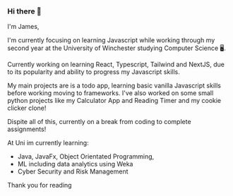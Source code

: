 ### Hi there 👋

I'm James,

I'm currently focusing on learning Javascript while working through my second year at the University of Winchester studying Computer Science 🖥️.

Currently working on learning React, Typescript, Tailwind and NextJS, due to its popularity and ability to progress my Javascript skills.

My main projects are is a todo app, learning basic vanilla Javascript skills before working moving to frameworks. I've also worked on some small python projects like my Calculator App and Reading Timer and my cookie clicker clone!

Dispite all of this, currently on a break from coding to complete assignments!

At Uni im currently learning:
  - Java, JavaFx, Object Orientated Programming,
  - ML including data analytics using Weka
  - Cyber Security and Risk Management

Thank you for reading

<!--
**JumesP/JumesP** is a ✨ _special_ ✨ repository because its `README.md` (this file) appears on your GitHub profile.

Javascript, SQL, PHP, Arduino(C++) and Java <- summer between uni yr 1-2

Here are some ideas to get you started:

- 🔭 I’m currently working on ...
- 🌱 I’m currently learning ...
- 👯 I’m looking to collaborate on ...
- 🤔 I’m looking for help with ...
- 💬 Ask me about ...
- 📫 How to reach me: ...
- 😄 Pronouns: ...
- ⚡ Fun fact: ...
-->
